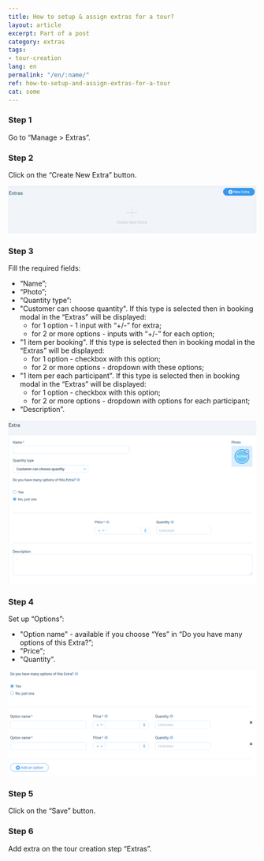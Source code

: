 ```yaml
---
title: How to setup & assign extras for a tour?
layout: article
excerpt: Part of a post
category: extras
tags:
- tour-creation
lang: en
permalink: "/en/:name/"
ref: how-to-setup-and-assign-extras-for-a-tour
cat: some
---
```


### **Step 1**

Go to “Manage > Extras”.

### **Step 2**

Click on the “Create New Extra” button.

![How_to_setup_and_assign_extras_for_a_tour1](/assets/images/how_to_setup_and_assign_extras_for_a_tour1.png)

### **Step 3**

Fill the required fields:
- “Name”;
- “Photo”;
- “Quantity type”:
- "Customer can choose quantity". If this type is selected then in booking modal in the “Extras” will be displayed:
	- for 1 option - 1 input with “+/-” for extra;
	- for 2 or more options - inputs with “+/-” for each option;
- "1 item per booking". If this type is selected then in booking modal in the “Extras” will be displayed:
	- for 1 option - checkbox with this option;
	- for 2 or more options - dropdown with these options;
- "1 item per each participant". If this type is selected then in booking modal in the “Extras” will be displayed:
	- for 1 option - checkbox with this option;
	- for 2 or more options - dropdown with options for each participant;
- “Description”.

![How_to_setup_and_assign_extras_for_a_tour2](/assets/images/how_to_setup_and_assign_extras_for_a_tour2.png)

### **Step 4**

Set up “Options”:
- "Option name" - available if you choose “Yes” in “Do you have many options of this Extra?”;
- "Price";
- "Quantity".

![How_to_setup_and_assign_extras_for_a_tour3](/assets/images/how_to_setup_and_assign_extras_for_a_tour3.png)

### **Step 5**

Click on the “Save” button.

### **Step 6**

Add extra on the tour creation step “Extras”.
